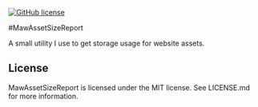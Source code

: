 [![GitHub license](https://img.shields.io/github/license/mashape/apistatus.svg)](https://github.com/AerisG222/MawAssetSizeReport/blob/master/LICENSE.md)

#MawAssetSizeReport

A small utility I use to get storage usage for website assets.
  
## License

MawAssetSizeReport is licensed under the MIT license.  See LICENSE.md for more
information.
